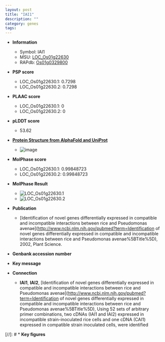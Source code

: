 ```yaml
---
layout: post
title: "IAI1"
description: ""
category: genes
tags: 
---
```


* **Information**  
    + Symbol: IAI1  
    + MSU: [LOC_Os01g22630](http://rice.plantbiology.msu.edu/cgi-bin/ORF_infopage.cgi?orf=LOC_Os01g22630)  
    + RAPdb: [Os01g0329800](http://rapdb.dna.affrc.go.jp/viewer/gbrowse_details/irgsp1?name=Os01g0329800)  

* **PSP score**  
    + LOC_Os01g22630.1: 0.7298 
    + LOC_Os01g22630.2: 0.7298 

* **PLAAC score**  
    + LOC_Os01g22630.1: 0 
    + LOC_Os01g22630.2: 0 

* **pLDDT score**
    + 53.62

* **[Protein Structure from AlphaFold and UniProt](https://www.uniprot.org/uniprotkb/Q5ZDR1/entry#structure)**
    + ![image](https://ricepsp.github.io/images/Q5/AF-Q5ZDR1-F1.png)

* **MolPhase score**
    + LOC_Os01g22630.1: 0.99848723
    + LOC_Os01g22630.2: 0.99848723

* **MolPhase Result**
    + ![LOC_Os01g22630.1](https://304243504.github.io/Pictures/LOC_Os01g/LOC_Os01g22630.1.png)
    + ![LOC_Os01g22630.2](https://304243504.github.io/Pictures/LOC_Os01g/LOC_Os01g22630.2.png)

* **Publication**  
    + [Identification of novel genes differentially expressed in compatible and incompatible interactions between rice and Pseudomonas avenae](http://www.ncbi.nlm.nih.gov/pubmed?term=Identification of novel genes differentially expressed in compatible and incompatible interactions between rice and Pseudomonas avenae%5BTitle%5D), 2002, Plant Science.

* **Genbank accession number**  

* **Key message**  

* **Connection**  
    + __IAI1__, __IAI2__, [Identification of novel genes differentially expressed in compatible and incompatible interactions between rice and Pseudomonas avenae](http://www.ncbi.nlm.nih.gov/pubmed?term=Identification of novel genes differentially expressed in compatible and incompatible interactions between rice and Pseudomonas avenae%5BTitle%5D), Using 52 sets of arbitrary primer combinations, two cDNAs (IAI1 and IAI2) expressed in incompatible strain-inoculated rice cells and one cDNA (CAI1) expressed in compatible strain inoculated cells, were identified

[//]: # * **Key figures**  


